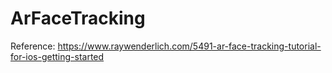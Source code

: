 # ArFaceTracking


Reference: https://www.raywenderlich.com/5491-ar-face-tracking-tutorial-for-ios-getting-started 
